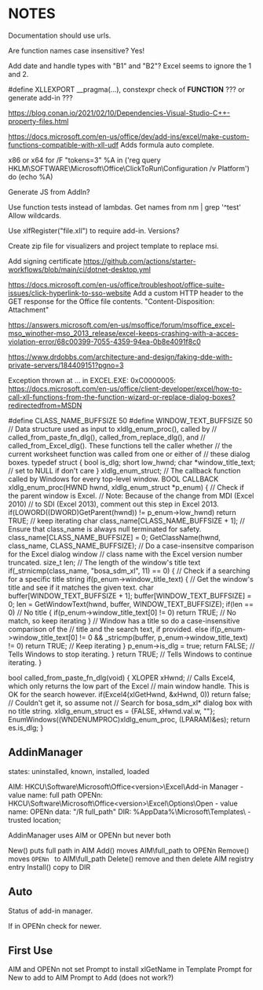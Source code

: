 # NOTES

Documentation should use urls.

Are function names case insensitive? Yes!

Add date and handle types with "B1" and "B2"? Excel seems to ignore the 1 and 2.

#define XLLEXPORT __pragma(...), constexpr check of __FUNCTION__ ??? or generate add-in ???

https://blog.conan.io/2021/02/10/Dependencies-Visual-Studio-C++-property-files.html

https://docs.microsoft.com/en-us/office/dev/add-ins/excel/make-custom-functions-compatible-with-xll-udf
Adds formula auto complete.

x86 or x64
for /F "tokens=3" %A in ('reg query HKLM\SOFTWARE\Microsoft\Office\ClickToRun\Configuration /v Platform') do (echo %A)

Generate JS from AddIn?

Use function tests instead of lambdas.
Get names from nm | grep '^test'
Allow wildcards.

Use xlfRegister("file.xll") to require add-in. Versions?

Create zip file for visualizers and project template to replace msi.

Add signing certificate
https://github.com/actions/starter-workflows/blob/main/ci/dotnet-desktop.yml

https://docs.microsoft.com/en-us/office/troubleshoot/office-suite-issues/click-hyperlink-to-sso-website
Add a custom HTTP header to the GET response for the Office file contents. "Content-Disposition: Attachment"

https://answers.microsoft.com/en-us/msoffice/forum/msoffice_excel-mso_winother-mso_2013_release/excel-keeps-crashing-with-a-acces-violation-error/68c00399-7055-4359-94ea-0b8e4091f8c0

https://www.drdobbs.com/architecture-and-design/faking-dde-with-private-servers/184409151?pgno=3

Exception thrown at ... in EXCEL.EXE: 0xC0000005:
https://docs.microsoft.com/en-us/office/client-developer/excel/how-to-call-xll-functions-from-the-function-wizard-or-replace-dialog-boxes?redirectedfrom=MSDN

#define CLASS_NAME_BUFFSIZE  50
#define WINDOW_TEXT_BUFFSIZE  50
// Data structure used as input to xldlg_enum_proc(), called by
// called_from_paste_fn_dlg(), called_from_replace_dlg(), and
// called_from_Excel_dlg(). These functions tell the caller whether
// the current worksheet function was called from one or either of
// these dialog boxes.
typedef struct
{
  bool is_dlg;
  short low_hwnd;
  char *window_title_text; // set to NULL if don't care
}
  xldlg_enum_struct;
// The callback function called by Windows for every top-level window.
BOOL CALLBACK xldlg_enum_proc(HWND hwnd, xldlg_enum_struct *p_enum)
{
// Check if the parent window is Excel.
// Note: Because of the change from MDI (Excel 2010)
// to SDI (Excel 2013), comment out this step in Excel 2013.
  if(LOWORD((DWORD)GetParent(hwnd)) != p_enum->low_hwnd)
    return TRUE; // keep iterating
  char class_name[CLASS_NAME_BUFFSIZE + 1];
//  Ensure that class_name is always null terminated for safety.
  class_name[CLASS_NAME_BUFFSIZE] = 0;
  GetClassName(hwnd, class_name, CLASS_NAME_BUFFSIZE);
//  Do a case-insensitve comparison for the Excel dialog window
//  class name with the Excel version number truncated.
  size_t len; // The length of the window's title text
  if(_strnicmp(class_name, "bosa_sdm_xl", 11) == 0)
  {
// Check if a searching for a specific title string
    if(p_enum->window_title_text) 
    {
// Get the window's title and see if it matches the given text.
      char buffer[WINDOW_TEXT_BUFFSIZE + 1];
      buffer[WINDOW_TEXT_BUFFSIZE] = 0;
      len = GetWindowText(hwnd, buffer, WINDOW_TEXT_BUFFSIZE);
      if(len == 0) // No title
      {
        if(p_enum->window_title_text[0] != 0)
          return TRUE; // No match, so keep iterating
      }
// Window has a title so do a case-insensitive comparison of the
// title and the search text, if provided.
      else if(p_enum->window_title_text[0] != 0
      && _stricmp(buffer, p_enum->window_title_text) != 0)
        return TRUE; // Keep iterating
    }
    p_enum->is_dlg = true;
    return FALSE; // Tells Windows to stop iterating.
  }
  return TRUE; // Tells Windows to continue iterating.
}

bool called_from_paste_fn_dlg(void)
{
    XLOPER xHwnd;
// Calls Excel4, which only returns the low part of the Excel
// main window handle. This is OK for the search however.
    if(Excel4(xlGetHwnd, &xHwnd, 0))
        return false; // Couldn't get it, so assume not
// Search for bosa_sdm_xl* dialog box with no title string.
    xldlg_enum_struct es = {FALSE, xHwnd.val.w, ""};
    EnumWindows((WNDENUMPROC)xldlg_enum_proc, (LPARAM)&es);
    return es.is_dlg;
}

## AddinManager

states: uninstalled, known, installed, loaded

AIM: HKCU\Software\Microsoft\Office\<version>\Excel\Add-in Manager
    - value name: full path
OPENn: HKCU\Software\Microsoft\Office\<version>\Excel\Options\Open<n>
    - value name: OPENn  data: "/R full_path" 
DIR: %AppData%\Microsoft\Templates\ 
    - trusted location;

AddinManager uses AIM or OPENn but never both

New() puts full path in AIM
Add() moves AIM\full_path to OPENn
Remove() moves `OPENn ` to AIM\full_path
Delete() remove and then delete AIM registry entry
Install() copy to DIR

## Auto<OpenAfter>

Status of add-in manager.

If in OPENn check for newer.


## First Use
AIM and OPENn not set
    Prompt to install xlGetName in Template
    Prompt for New to add to AIM
    Prompt to Add (does not work?)